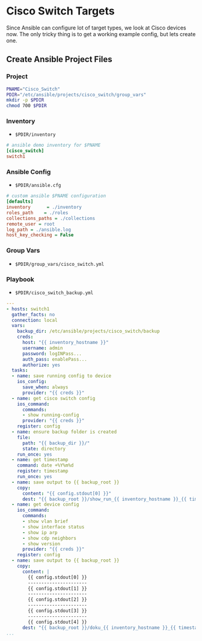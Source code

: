 
# Cisco Switch Targets
Since Ansible can configure lot of target types, we look at Cisco devices now.
The only tricky thing is to get a working example config, but lets create one.

## Create Ansible Project Files

### Project
```bash
PNAME="Cisco_Switch"
PDIR="/etc/ansible/projects/cisco_switch/group_vars"
mkdir -p $PDIR
chmod 700 $PDIR
```

### Inventory
* <code>$PDIR/inventory</code>
```ini
# ansible demo inventory for $PNAME
[cisco_switch]
switch1
```

### Ansible Config
* <code>$PDIR/ansible.cfg</code>
```ini
# custom ansible $PNAME configuration
[defaults]
inventory      = ./inventory
roles_path    = ./roles
collections_paths = ./collections
remote_user = root
log_path = ./ansible.log
host_key_checking = False
```

### Group Vars
* <code>$PDIR/group_vars/cisco_switch.yml</code>


### Playbook
* <code>$PDIR/cisco_switch_backup.yml</code>
```yaml
---
- hosts: switch1
  gather_facts: no
  connection: local
  vars:
    backup_dir: /etc/ansible/projects/cisco_switch/backup
    creds:
      host: "{{ inventory_hostname }}"
      username: admin
      password: logINPass...
      auth_pass: enablePass...
      authorize: yes
  tasks:
  - name: save running config to device
    ios_config:
      save_when: always
      provider: "{{ creds }}"
  - name: get cisco switch config
    ios_command:
      commands: 
      - show running-config
      provider: "{{ creds }}"
    register: config
  - name: ensure backup folder is created
    file:
      path: "{{ backup_dir }}/"
      state: directory
    run_once: yes
  - name: get timestamp
    command: date +%Y%m%d
    register: timestamp
    run_once: yes
  - name: save output to {{ backup_root }} 
    copy: 
      content: "{{ config.stdout[0] }}"
      dest: "{{ backup_root }}/show_run_{{ inventory_hostname }}_{{ timestamp.stdout }}.txt"
  - name: get device config
    ios_command:
      commands:
      - show vlan brief
      - show interface status
      - show ip arp
      - show cdp neighbors
      - show version
      provider: "{{ creds }}"
    register: config
  - name: save output to {{ backup_root }}
    copy:
      content: |
        {{ config.stdout[0] }}
        ----------------------
        {{ config.stdout[1] }}
        ----------------------
        {{ config.stdout[2] }}
        ----------------------
        {{ config.stdout[3] }}
        ----------------------
        {{ config.stdout[4] }}
      dest: "{{ backup_root }}/doku_{{ inventory_hostname }}_{{ timestamp.stdout }}.txt"
...
```

<!--stackedit_data:
eyJoaXN0b3J5IjpbMTgzNjI1OTU5MiwtMTc5MTE1MjcyM119
-->